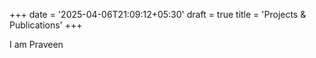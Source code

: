 +++
date = '2025-04-06T21:09:12+05:30'
draft = true
title = 'Projects & Publications'
+++

I am Praveen